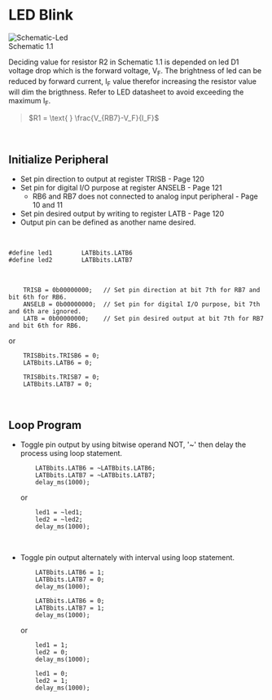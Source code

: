 # LED Blink

![Schematic-Led](https://github.com/user-attachments/assets/5d0bba85-4a6e-4db4-8cc8-58a231f12aa0)
<br/>
Schematic 1.1
<br/>

Deciding value for resistor R2 in Schematic 1.1 is depended on led D1 voltage drop which is the forward voltage, V<sub>F</sub>.
The brightness of led can be reduced by forward current, I<sub>F</sub> value therefor increasing the resistor value will dim the brigthness.
Refer to LED datasheet to avoid exceeding the maximum I<sub>F</sub>.
>$R1 = \text{ } \frac{V_{RB7}-V_F}{I_F}$
<br/>

## Initialize Peripheral
* Set pin direction to output at register TRISB - Page 120
* Set pin for digital I/O purpose at register ANSELB - Page 121
  - RB6 and RB7 does not connected to analog input peripheral - Page 10 and 11
* Set pin desired output by writing to register LATB - Page 120
* Output pin can be defined as another name desired.
<br/>

```
#define led1        LATBbits.LATB6
#define led2        LATBbits.LATB7
```

<br/>

```
    TRISB = 0b00000000;   // Set pin direction at bit 7th for RB7 and bit 6th for RB6.
    ANSELB = 0b00000000;  // Set pin for digital I/O purpose, bit 7th and 6th are ignored.
    LATB = 0b00000000;    // Set pin desired output at bit 7th for RB7 and bit 6th for RB6.
```
or
```
    TRISBbits.TRISB6 = 0;
    LATBbits.LATB6 = 0;
    
    TRISBbits.TRISB7 = 0;
    LATBbits.LATB7 = 0;
```
<br/>

## Loop Program
* Toggle pin output by using bitwise operand NOT, '~' then delay the process using loop statement.
  ```
      LATBbits.LATB6 = ~LATBbits.LATB6;
      LATBbits.LATB7 = ~LATBbits.LATB7;
      delay_ms(1000);
  ```
  or
  ```
      led1 = ~led1;
      led2 = ~led2;
      delay_ms(1000);
  ```
  <br/>

* Toggle pin output alternately with interval using loop statement.
  ```
      LATBbits.LATB6 = 1;
      LATBbits.LATB7 = 0;
      delay_ms(1000);
      
      LATBbits.LATB6 = 0;
      LATBbits.LATB7 = 1;
      delay_ms(1000);
  ```
  or
  ```
      led1 = 1;
      led2 = 0;
      delay_ms(1000);
      
      led1 = 0;
      led2 = 1;
      delay_ms(1000);
  ```
  <br/>

<br/>

